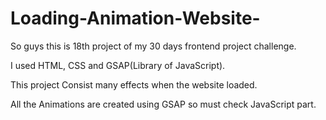 # Loading-Animation-Website-

So guys this is 18th project of my 30 days frontend project challenge.

I used HTML, CSS and GSAP(Library of JavaScript).

This project Consist many effects when the website loaded.

All the Animations are created using GSAP so must check JavaScript part.

